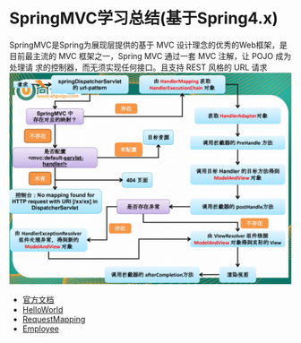 # SpringMVC学习总结(基于Spring4.x)
SpringMVC是Spring为展现层提供的基于 MVC 设计理念的优秀的Web框架，是目前最主流的 MVC 框架之一，Spring MVC 通过一套 MVC 注解，让 POJO 成为处理请
求的控制器，而无须实现任何接口。且支持 REST 风格的 URL 请求
![无法加载图片](https://github.com/Ywfy/Learning-summary-for-SpringMVC/blob/master/springmvc%E8%BF%90%E8%A1%8C%E6%B5%81%E7%A8%8B.PNG)<br>
* [官方文档](https://docs.spring.io/spring/docs/4.3.22.RELEASE/spring-framework-reference/htmlsingle/)
* [HelloWorld](https://github.com/Ywfy/Learning-summary-for-SpringMVC/tree/master/HelloWorld)
* [RequestMapping](https://github.com/Ywfy/Learning-summary-for-SpringMVC/tree/master/RequestMapping)
* [Employee]()
